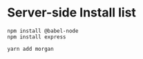 # Server-side Install list

    npm install @babel-node
    npm install express

    yarn add morgan
